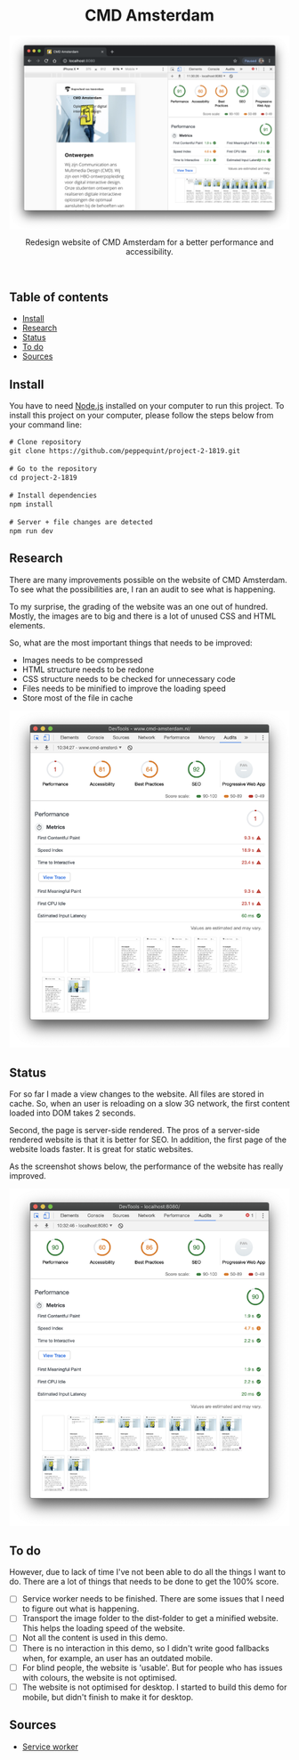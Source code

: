 <div align="center">
	<h1 align='center'>CMD Amsterdam</h1>
	<img align='center' src="./public/assets/img/screenshot-github.png" width="580" />
</div>
<p align="center">
	Redesign website of CMD Amsterdam for a better performance and accessibility.
	<br>
	<!-- <a href="#">Live demo</a> -->
</p>
<br>

## Table of contents

- [Install](#install)
- [Research](#research)
- [Status](#status)
- [To do](#to-do)
- [Sources](#sources)

## Install

You have to need [Node.js](https://nodejs.org/en/download/) installed on your computer to run this project. To install this project on your computer, please follow the steps below from your command line:

```shell
# Clone repository
git clone https://github.com/peppequint/project-2-1819.git

# Go to the repository
cd project-2-1819

# Install dependencies
npm install

# Server + file changes are detected
npm run dev
```

## Research

There are many improvements possible on the website of CMD Amsterdam. To see what the possibilities are, I ran an audit to see what is happening.

To my surprise, the grading of the website was an one out of hundred. Mostly, the images are to big and there is a lot of unused CSS and HTML elements.

So, what are the most important things that needs to be improved:

- Images needs to be compressed
- HTML structure needs to be redone
- CSS structure needs to be checked for unnecessary code
- Files needs to be minified to improve the loading speed
- Store most of the file in cache

![screenshot-devtools](./public/assets/img/screenshot-dev-tools.png)

## Status

For so far I made a view changes to the website. All files are stored in cache. So, when an user is reloading on a slow 3G network, the first content loaded into DOM takes 2 seconds.

Second, the page is server-side rendered. The pros of a server-side rendered website is that it is better for SEO. In addition, the first page of the website loads faster. It is great for static websites.

As the screenshot shows below, the performance of the website has really improved.

![screenshot-devtools-localhost](./public/assets/img/screenshot-dev-tools-lh.png)

## To do

However, due to lack of time I've not been able to do all the things I want to do. There are a lot of things that needs to be done to get the 100% score.

- [ ] Service worker needs to be finished. There are some issues that I need to figure out what is happening.
- [ ] Transport the image folder to the dist-folder to get a minified website. This helps the loading speed of the website.
- [ ] Not all the content is used in this demo.
- [ ] There is no interaction in this demo, so I didn't write good fallbacks when, for example, an user has an outdated mobile.
- [ ] For blind people, the website is 'usable'. But for people who has issues with colours, the website is not optimised.
- [ ] The website is not optimised for desktop. I started to build this demo for mobile, but didn't finish to make it for desktop.

## Sources

- [Service worker](https://serviceworke.rs/strategy-cache-and-update_service-worker_doc.html)

